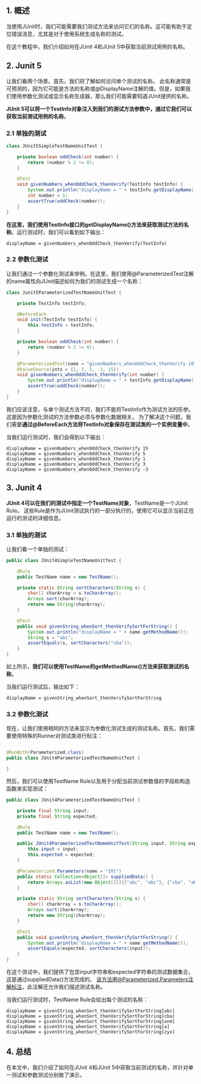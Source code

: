 ## 1. 概述

当使用JUnit时，我们可能需要我们测试方法来访问它们的名称。这可能有助于定位错误消息，尤其是对于使用系统生成名称的测试。

在这个教程中，我们介绍如何在JUnit 4和JUnit 5中获取当前测试用例的名称。

## 2. Junit 5

让我们看两个场景。首先，我们将了解如何访问单个测试的名称。
此名称通常是可预测的，因为它可能是方法的名称或@DisplayName注解的值。但是，如果我们使用参数化测试或显示名称生成器，那么我们可能需要知道JUnit提供的名称。

**JUnit 5可以将一个TestInfo对象注入到我们的测试方法参数中，通过它我们可以获取当前测试用例的名称**。

### 2.1 单独的测试

```java
class JUnit5SimpleTestNameUnitTest {

    private boolean oddCheck(int number) {
        return (number % 2 != 0);
    }

    @Test
    void givenNumbers_whenOddCheck_thenVerify(TestInfo testInfo) {
        System.out.println("displayName = " + testInfo.getDisplayName());
        int number = 5;
        assertTrue(oddCheck(number));
    }
}
```

**在这里，我们使用TestInfo接口的getDisplayName()方法来获取测试方法的名称**。运行测试时，我们可以看到如下输出：

```text
displayName = givenNumbers_whenOddCheck_thenVerify(TestInfo)
```

### 2.2 参数化测试

让我们通过一个参数化测试来举例。在这里，我们使用@ParameterizedTest注解的name属性向JUnit描述如何为我们的测试生成一个名称：

```java
class Junit5ParameterizedTestNameUnitTest {

    private TestInfo testInfo;

    @BeforeEach
    void init(TestInfo testInfo) {
        this.testInfo = testInfo;
    }

    private boolean oddCheck(int number) {
        return (number % 2 != 0);
    }

    @ParameterizedTest(name = "givenNumbers_whenOddCheck_thenVerify {0}")
    @ValueSource(ints = {1, 3, 5, -3, 15})
    void givenNumbers_whenOddCheck_thenVerify(int number) {
        System.out.println("displayName = " + testInfo.getDisplayName());
        assertTrue(oddCheck(number));
    }
}
```

我们应该注意，与单个测试方法不同，我们不能将TestInfo作为测试方法的形参。这是因为参数化测试的方法参数必须与参数化数据相关。
为了解决这个问题，我们需要**通过@BeforeEach方法将TestInfo对象保存在测试类的一个实例变量中**。

当我们运行测试时，我们会得到以下输出：

```text
displayName = givenNumbers_whenOddCheck_thenVerify 15
displayName = givenNumbers_whenOddCheck_thenVerify 5
displayName = givenNumbers_whenOddCheck_thenVerify 1
displayName = givenNumbers_whenOddCheck_thenVerify 3
displayName = givenNumbers_whenOddCheck_thenVerify -3
```

## 3. Junit 4

**JUnit 4可以在我们的测试中指定一个TestName对象**，TestName是一个JUnit Rule。
这些Rule是作为JUnit测试执行的一部分执行的，使用它可以显示当前正在运行的测试的详细信息。

### 3.1 单独的测试

让我们看一个单独的测试：

```java
public class JUnit4SimpleTestNameUnitTest {

    @Rule
    public TestName name = new TestName();

    private static String sortCharacters(String s) {
        char[] charArray = s.toCharArray();
        Arrays.sort(charArray);
        return new String(charArray);
    }

    @Test
    public void givenString_whenSort_thenVerifySortForString() {
        System.out.println("displayName = " + name.getMethodName());
        String s = "abc";
        assertEquals(s, sortCharacters("cba"));
    }
}
```

如上所示，**我们可以使用TestName的getMethodName()方法来获取测试的名称**。

当我们运行测试后，输出如下：

```text
displayName = givenString_whenSort_thenVerifySortForString
```

### 3.2 参数化测试

现在，让我们使用相同的方法来显示为参数化测试生成的测试名称。首先，我们需要使用特殊的Runner对测试类进行标注：

```java

@RunWith(Parameterized.class)
public class JUnit4ParameterizedTestNameUnitTest {

}
```

然后，我们可以使用TestName Rule以及用于分配当前测试参数值的字段和构造函数来实现测试：

```java
public class JUnit4ParameterizedTestNameUnitTest {

    private final String input;
    private final String expected;

    @Rule
    public TestName name = new TestName();

    public JUnit4ParameterizedTestNameUnitTest(String input, String expected) {
        this.input = input;
        this.expected = expected;
    }

    @Parameterized.Parameters(name = "{0}")
    public static Collection<Object[]> suppliedData() {
        return Arrays.asList(new Object[][]{{"abc", "abc"}, {"cba", "abc"}, {"onm", "mno"}, {"a", "a"}, {"zyx", "xyz"},});
    }

    private static String sortCharacters(String s) {
        char[] charArray = s.toCharArray();
        Arrays.sort(charArray);
        return new String(charArray);
    }

    @Test
    public void givenString_whenSort_thenVerifySortForString() {
        System.out.println("displayName = " + name.getMethodName());
        assertEquals(expected, sortCharacters(input));
    }
}
```

在这个测试中，我们提供了包含input字符串和expected字符串的测试数据集合，这是通过suppliedData()方法完成的。
该方法用@Parameterized.Parameters注解标注，此注解还允许我们描述测试名称。

当我们运行测试时，TestName Rule会给出每个测试的名称：

```text
displayName = givenString_whenSort_thenVerifySortForString[abc]
displayName = givenString_whenSort_thenVerifySortForString[cba]
displayName = givenString_whenSort_thenVerifySortForString[onm]
displayName = givenString_whenSort_thenVerifySortForString[a]
displayName = givenString_whenSort_thenVerifySortForString[zyx]
```

## 4. 总结

在本文中，我们介绍了如何在JUnit 4和JUnit 5中获取当前测试的名称，并针对单一测试和参数测试分别做了演示。